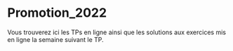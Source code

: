 # Promotion_2022

Vous trouverez ici les TPs en ligne ainsi que les solutions aux exercices mis en ligne la semaine suivant le TP.

